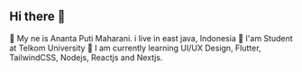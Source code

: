 ## Hi there 👋
 🔭 My ne is Ananta Puti Maharani. i live in east java, Indonesia
 🌱 I'am Student at Telkom University
 🤔 I am currently learning UI/UX Design, Flutter, TailwindCSS, Nodejs, Reactjs and Nextjs.
<!--
**ananta1705/ananta1705** is a ✨ _special_ ✨ repository because its `README.md` (this file) appears on your GitHub profile.

Here are some ideas to get you started:

- 🔭 I’m currently working on ...
 My ne is Ananta Puti Maharani. i live in east java, Indonesiaam
- 🌱 I’m currently learning ...
- 👯 I’m looking to collaborate on ...
- 🤔 I’m looking for help with ...
- 💬 Ask me about ...
- 📫 How to reach me: ...
- 😄 Pronouns: ...
- ⚡ Fun fact: ...
-->
